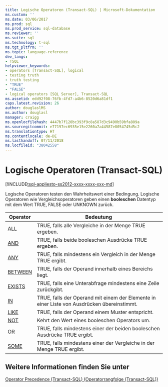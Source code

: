 ```yaml
---
title: Logische Operatoren (Transact-SQL) | Microsoft-Dokumentation
ms.custom: ''
ms.date: 03/06/2017
ms.prod: sql
ms.prod_service: sql-database
ms.reviewer: ''
ms.suite: sql
ms.technology: t-sql
ms.tgt_pltfrm: ''
ms.topic: language-reference
dev_langs:
- TSQL
helpviewer_keywords:
- operators [Transact-SQL], logical
- testing truth
- truth testing
- "TRUE"
- "FALSE"
- logical operators [SQL Server], Transact-SQL
ms.assetid: edd92f08-76fb-4fd7-a4b6-8520d6a81df1
caps.latest.revision: 26
author: douglaslMS
ms.author: douglasl
manager: craigg
ms.openlocfilehash: 4447b7f120bc393f9c8a587d3c9490b59bfa809a
ms.sourcegitcommit: e77197ec6935e15e2260a7a44587e8054745d5c2
ms.translationtype: HT
ms.contentlocale: de-DE
ms.lasthandoff: 07/11/2018
ms.locfileid: "38042558"
---
```

# <a name="logical-operators-transact-sql"></a>Logische Operatoren (Transact-SQL)
[!INCLUDE[tsql-appliesto-ss2012-xxxx-xxxx-xxx-md](../../includes/tsql-appliesto-ss2012-xxxx-xxxx-xxx-md.md)]

  Logische Operatoren testen den Wahrheitswert einer Bedingung. Logische Operatoren wie Vergleichsoperatoren geben einen **booleschen** Datentyp mit dem Wert TRUE, FALSE oder UNKNOWN zurück.  
  
|Operator|Bedeutung|  
|--------------|-------------|  
|[ALL](../../t-sql/language-elements/all-transact-sql.md)|TRUE, falls alle Vergleiche in der Menge TRUE ergeben.|  
|[AND](../../t-sql/language-elements/and-transact-sql.md)|TRUE, falls beide booleschen Ausdrücke TRUE ergeben.|  
|[ANY](../../t-sql/language-elements/any-transact-sql.md)|TRUE, falls mindestens ein Vergleich in der Menge TRUE ergibt.|  
|[BETWEEN](../../t-sql/language-elements/between-transact-sql.md)|TRUE, falls der Operand innerhalb eines Bereichs liegt.|  
|[EXISTS](../../t-sql/language-elements/exists-transact-sql.md)|TRUE, falls eine Unterabfrage mindestens eine Zeile zurückgibt.|  
|[IN](../../t-sql/language-elements/in-transact-sql.md)|TRUE, falls der Operand mit einem der Elemente in einer Liste von Ausdrücken übereinstimmt.|  
|[LIKE](../../t-sql/language-elements/like-transact-sql.md)|TRUE, falls der Operand einem Muster entspricht.|  
|[NOT](../../t-sql/language-elements/not-transact-sql.md)|Kehrt den Wert eines booleschen Operators um.|  
|[OR](../../t-sql/language-elements/or-transact-sql.md)|TRUE, falls mindestens einer der beiden booleschen Ausdrücke TRUE ergibt.|  
|[SOME](../../t-sql/language-elements/some-any-transact-sql.md)|TRUE, falls mindestens einer der Vergleiche in der Menge TRUE ergibt.|  
  
## <a name="see-also"></a>Weitere Informationen finden Sie unter  
 [Operator Precedence &#40;Transact-SQL&#41; (Operatorrangfolge (Transact-SQL))](../../t-sql/language-elements/operator-precedence-transact-sql.md)  
  
  
